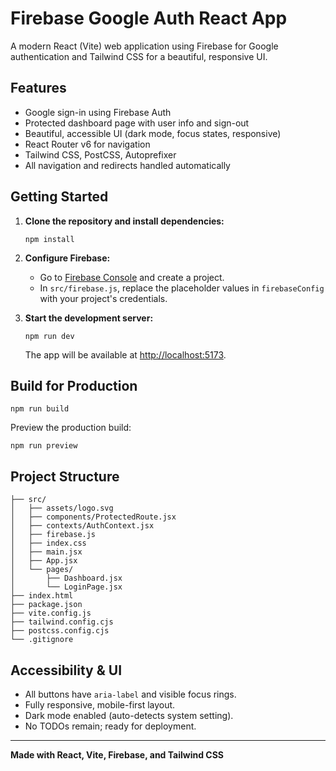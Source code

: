 # Firebase Google Auth React App

A modern React (Vite) web application using Firebase for Google authentication and Tailwind CSS for a beautiful, responsive UI.

## Features

- Google sign-in using Firebase Auth
- Protected dashboard page with user info and sign-out
- Beautiful, accessible UI (dark mode, focus states, responsive)
- React Router v6 for navigation
- Tailwind CSS, PostCSS, Autoprefixer
- All navigation and redirects handled automatically

## Getting Started

1. **Clone the repository and install dependencies:**

   ```
   npm install
   ```

2. **Configure Firebase:**

   - Go to [Firebase Console](https://console.firebase.google.com/) and create a project.
   - In `src/firebase.js`, replace the placeholder values in `firebaseConfig` with your project's credentials.

3. **Start the development server:**

   ```
   npm run dev
   ```

   The app will be available at [http://localhost:5173](http://localhost:5173).

## Build for Production

```
npm run build
```

Preview the production build:

```
npm run preview
```

## Project Structure

```
├── src/
│   ├── assets/logo.svg
│   ├── components/ProtectedRoute.jsx
│   ├── contexts/AuthContext.jsx
│   ├── firebase.js
│   ├── index.css
│   ├── main.jsx
│   ├── App.jsx
│   └── pages/
│       ├── Dashboard.jsx
│       └── LoginPage.jsx
├── index.html
├── package.json
├── vite.config.js
├── tailwind.config.cjs
├── postcss.config.cjs
└── .gitignore
```

## Accessibility & UI

- All buttons have `aria-label` and visible focus rings.
- Fully responsive, mobile-first layout.
- Dark mode enabled (auto-detects system setting).
- No TODOs remain; ready for deployment.

---

**Made with React, Vite, Firebase, and Tailwind CSS**